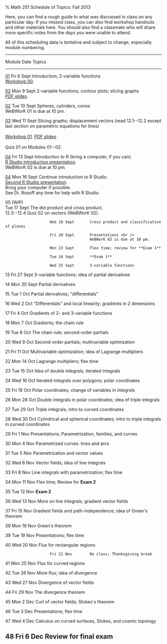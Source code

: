 % Math 251 Schedule of Topics: Fall 2013 

Here, you can find a rough guide to what was discussed in class on any
particular day. If you missed class, you can also find workshop handouts
and other materials here. You should also find a classmate who will share
more specific notes from the days you were unable to attend.

All of this scheduling data is tentative and subject to change, especially
module numbering.

-------------------------------------------------------------------------------------------
 Module                   Date           Topics 
------------------   --------------     ---------------------------------------------------
  [01][m01]             Fri 6 Sept        Introduction; 2-variable functions <br />
                                          [Workshop 00][w00].
                                                                           
  [02][m02]             Mon 9 Sept        2-variable functions; contour plots; slicing graphs <br />
                                          [PDF slides][d01].
               
  [02][m02]             Tue 10 Sept       Spheres, cylinders, cones <br />
                                          WeBWorK 01 is due at 10 pm.
                                          
  [03][m03]             Wed 11 Sept       Slicing graphs; displacement vectors (read 12.1--12.2 except last section on parametric equations for lines) <br />  
                                          [Workshop 01][w01]. [PDF slides][d02]. <br />  
                                          Quiz 01 on Modules 01--02.            
         
  [04][m04]             Fri 13 Sept       Introduction to R (bring a computer, if you can). <br />
                                          [R Studio introduction presentation][d03]. <br />
                                          WeBWorK 02 is due at 10 pm.
         
  [04][m04]             Mon 16 Sept       Continue introduction to R Studio. <br />
                                          [Second R Studio presentation][d04]. <br />
                                          Bring your computer if possible. <br />
                                          See Dr. Rosoff any time for help with R Studio.
                                                                                
  05 (WIP) <br />       Tue 17 Sept       The dot product and cross product. <br />
  12.3--12.4                              Quiz 02 on vectors (WeBWorK 02). 
                                                                                              
                        Wed 18 Sept       Cross product and classification of planes
                                                                                      
                        Fri 20 Sept       Presentations <br />
                                          WeBWorK 03 is due at 10 pm.

                        Mon 23 Sept       Flex time; review for **Exam 1**
                                          
                        Tue 24 Sept       **Exam 1**
                                          
                        Wed 25 Sept       3-variable functions
                                                                                
  13                    Fri 27 Sept       3-variable functions; idea of partial derivatives
                                                                                
  14                    Mon 30 Sept       Partial derivatives
                                                                                                                       
  15                    Tue 1 Oct         Partial derivatives; "differentials"
                                                                                
  16                    Wed 2 Oct         "Differentials" and local linearity; gradients in 2 dimensions 
                                                                                
  17                    Fri 4 Oct         Gradients of 2- and 3-variable functions
                                                                                
  18                    Mon 7 Oct         Gradients; the chain rule
                                                                                
  19                    Tue 8 Oct         The chain rule; second-order partials
                                                                                
  20                    Wed 9 Oct         Second-order partials; multivariable optimization
                                                                                
  21                    Fri 11 Oct        Multivariable optimization; idea of Lagrange multipliers
                                                                                                            
  22                    Mon 14 Oct        Lagrange multipliers; flex time
                                                                                
  23                    Tue 15 Oct        Idea of double integrals; iterated integrals
                                                                                                                              
  24                    Wed 16 Oct        Iterated integrals over polygons; polar coordinates
                                                                                
  25                    Fri 18 Oct        Polar coordinates; change of variables in integrals
                                                                                                           
  26                    Mon 28 Oct        Double integrals in polar coordinates; idea of triple integrals
                                                                                           
  27                    Tue 29 Oct        Triple integrals; intro to curved coordinates
                                                                                
  28                    Wed 30 Oct        Cylindrical and spherical coordinates; intro to triple integrals in curved coordinates 
                                                                                
  29                    Fri 1 Nov         Presentations; Parametrization, families, and curves
                                          
  30                    Mon 4 Nov         Parametrized curves: lines and arcs
                                          
  31                    Tue 5 Nov         Parametrization and vector values
                                                                                
  32                    Wed 6 Nov         Vector fields; idea of line integrals
                                                                                                                      
  33                    Fri 8 Nov         Line integrals with parametrization; flex time
                                                                                
  34                    Mon 11 Nov        Flex time; Review for **Exam 2**
                                          
  35                    Tue 12 Nov        **Exam 2**
                                          
  36                    Wed 13 Nov        More on line integrals; gradient vector fields
                                                                                
  37                    Fri 15 Nov        Gradient fields and path-independence; idea of Green's theorem
                                                                                
  38                    Mon 18 Nov        Green's theorem
                                                                                
  39                    Tue 19 Nov        Presentations; flex time 
                                                                                                                      
  40                    Wed 20 Nov        Flux for rectangular regions
                                                                                
                        Fri 22 Nov        No class; Thanksgiving break
                                                                                
  41                    Mon 25 Nov        Flux for curved regions
                                                                                
  42                    Tue 26 Nov        More flux; idea of divergence
                                                                                
  43                    Wed 27 Nov        Divergence of vector fields
                                                                                
  44                    Fri 29 Nov        The divergence theorem
                                                                                
  45                    Mon 2 Dec         Curl of vector fields; Stokes's theorem
                                                                                
  46                    Tue 3 Dec         Presentations; flex time
                                                                                                                      
  47                    Wed 4 Dec         Calculus on curved surfaces, Stokes, and cosmic topology
                                                                                
  48                    Fri 6 Dec         Review for final exam
---------------------------------------------------------------------------------------------

[m01]: modules/01/Module.html
[m02]: modules/02/Module.html
[m03]: modules/03/Module.html
[m04]: modules/04/Module.html

[w00]: workshops/00/Workshop.pdf
[w01]: workshops/01/Workshop.pdf

[d01]: decks/01/Deck.pdf
[d02]: decks/02/Deck.pdf
[d03]: decks/03/Deck.pdf
[d04]: decks/04/Deck.pdf
